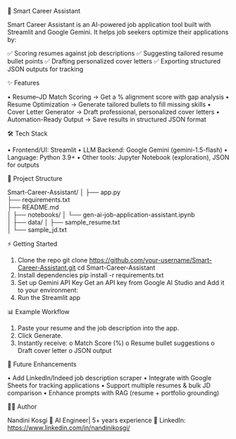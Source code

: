 🚀 Smart Career Assistant

Smart Career Assistant is an AI-powered job application tool built with Streamlit and Google Gemini.
It helps job seekers optimize their applications by:

✅ Scoring resumes against job descriptions
✅ Suggesting tailored resume bullet points
✅ Drafting personalized cover letters
✅ Exporting structured JSON outputs for tracking





✨ Features

•	Resume–JD Match Scoring → Get a % alignment score with gap analysis
•	Resume Optimization → Generate tailored bullets to fill missing skills
•	Cover Letter Generator → Draft professional, personalized cover letters
•	Automation-Ready Output → Save results in structured JSON format





🛠️ Tech Stack

•	Frontend/UI: Streamlit
•	LLM Backend: Google Gemini (gemini-1.5-flash)
•	Language: Python 3.9+
•	Other tools: Jupyter Notebook (exploration), JSON for outputs





📂 Project Structure


Smart-Career-Assistant/
│
├── app.py                       
├── requirements.txt             
├── README.md                    
│
├── notebooks/
│   └── gen-ai-job-application-assistant.ipynb   
│
├── data/
│   ├── sample\_resume.txt        
│   └── sample\_jd.txt            



⚡ Getting Started

1. Clone the repo
   git clone https://github.com/your-username/Smart-Career-Assistant.git
   cd Smart-Career-Assistant
2. Install dependencies
   pip install -r requirements.txt
3. Set up Gemini API Key
   Get an API key from Google AI Studio and Add it to your environment:
4. Run the Streamlit app



📊 Example Workflow

1. Paste your resume and the job description into the app.
2. Click Generate.
3. Instantly receive:
   o	Match Score (%)
   o	Resume bullet suggestions
   o	Draft cover letter
   o	JSON output



🎯 Future Enhancements

•	Add LinkedIn/Indeed job description scraper
•	Integrate with Google Sheets for tracking applications
•	Support multiple resumes \& bulk JD comparison
•	Enhance prompts with RAG (resume + portfolio grounding)


👩‍💻 Author

Nandini Kosgi
📌 AI Engineer| 5+ years experience
🔗 LinkedIn: https://www.linkedin.com/in/nandinikosgi/

